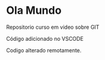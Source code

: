 # Ola Mundo
 Repositorio curso em video sobre GIT

Código adicionado no VSCODE

Codigo alterado remotamente.
